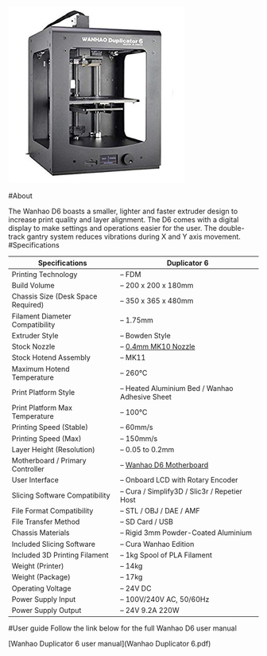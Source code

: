 ![](img/Wanhao_D6.jpg)

#About

The Wanhao D6 boasts a smaller, lighter and faster extruder design to increase print quality and layer alignment. The D6 comes with a digital display to make settings and operations easier for the user. The double- track gantry system reduces vibrations during X and Y axis movement.
#Specifications

|Specifications| Duplicator 6|
|-|-|
|Printing Technology|– FDM
|Build Volume|– 200 x 200 x 180mm
|Chassis Size (Desk Space Required)| – 350 x 365 x 480mm
|Filament Diameter Compatibility| – 1.75mm
|Extruder Style| – Bowden Style
|Stock Nozzle| – [0.4mm MK10 Nozzle](https://www.diyelectronics.co.za/store/mk-range/1270-4mm-mk10-nozzle-for-175mm-filament.html)
|Stock Hotend Assembly| – MK11 
|Maximum Hotend Temperature| – 260°C
|Print Platform Style| – Heated Aluminium Bed / Wanhao Adhesive Sheet
|Print Platform Max Temperature| – 100°C
|Printing Speed (Stable)| – 60mm/s
|Printing Speed (Max)| – 150mm/s
|Layer Height (Resolution)| – 0.05 to 0.2mm
|Motherboard / Primary Controller| – [Wanhao D6 Motherboard](https://www.diyelectronics.co.za/store/controller-boards/1275-wanhao-d6-motherboard.html)
|User Interface| – Onboard LCD with Rotary Encoder
|Slicing Software Compatibility| – Cura / Simplify3D / Slic3r / Repetier Host
|File Format Compatibility| – STL / OBJ / DAE / AMF
|File Transfer Method| – SD Card / USB
|Chassis Materials| – Rigid 3mm Powder-Coated Aluminium
|Included Slicing Software| – Cura Wanhao Edition
|Included 3D Printing Filament| – 1kg Spool of PLA Filament
|Weight (Printer)| – 14kg
|Weight (Package)| – 17kg
|Operating Voltage| – 24V DC
|Power Supply Input| – 100V/240V AC, 50/60Hz
|Power Supply Output|– 24V 9.2A 220W

#User guide 
Follow the link below for the full Wanhao D6 user manual

[Wanhao Duplicator 6 user manual](Wanhao Duplicator 6.pdf)